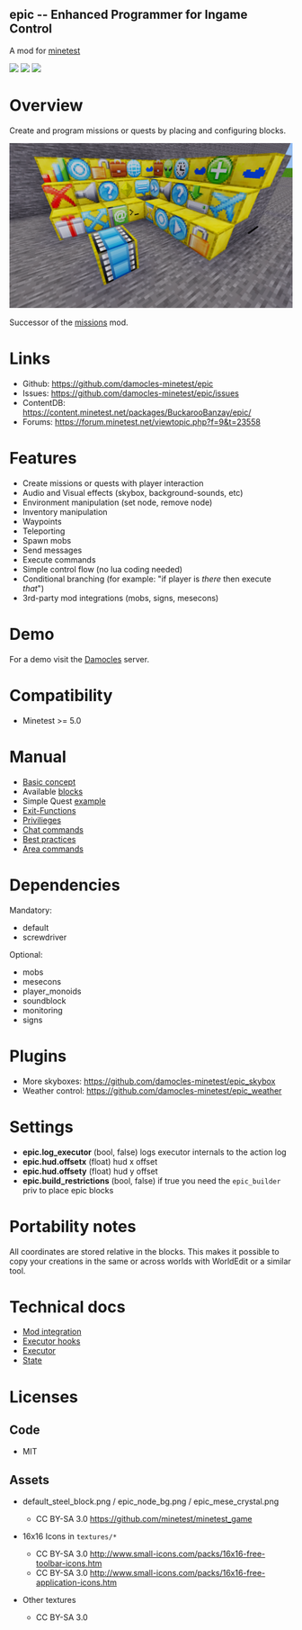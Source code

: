 
epic -- Enhanced Programmer for Ingame Control
-----------------

A mod for [minetest](http://www.minetest.net)

![](https://github.com/damocles-minetest/epic/workflows/luacheck/badge.svg)
![](https://github.com/damocles-minetest/epic/workflows/unit-test/badge.svg)
![](https://github.com/damocles-minetest/epic/workflows/integration-test/badge.svg)

# Overview

Create and program missions or quests by placing and configuring blocks.

<img src="./screenshot.png"/>

Successor of the [missions](https://github.com/thomasrudin-mt/missions) mod.

# Links

* Github: https://github.com/damocles-minetest/epic
* Issues: https://github.com/damocles-minetest/epic/issues
* ContentDB: https://content.minetest.net/packages/BuckarooBanzay/epic/
* Forums: https://forum.minetest.net/viewtopic.php?f=9&t=23558

# Features

* Create missions or quests with player interaction
* Audio and Visual effects (skybox, background-sounds, etc)
* Environment manipulation (set node, remove node)
* Inventory manipulation
* Waypoints
* Teleporting
* Spawn mobs
* Send messages
* Execute commands
* Simple control flow (no lua coding needed)
* Conditional branching (for example: "if player is *there* then execute *that*")
* 3rd-party mod integrations (mobs, signs, mesecons)

# Demo

For a demo visit the [Damocles](https://damocles.minetest.land) server.

# Compatibility

* Minetest >= 5.0

# Manual

* [Basic concept](doc/basic-concept.md)
* Available [blocks](doc/blocks.md)
* Simple Quest [example](doc/example.md)
* [Exit-Functions](doc/exit-functions.md)
* [Privilieges](doc/privs.md)
* [Chat commands](doc/chatcommands.md)
* [Best practices](doc/best-practices.md)
* [Area commands](doc/area-commands.md)

# Dependencies

Mandatory:
* default
* screwdriver

Optional:
* mobs
* mesecons
* player_monoids
* soundblock
* monitoring
* signs

# Plugins

* More skyboxes: https://github.com/damocles-minetest/epic_skybox
* Weather control: https://github.com/damocles-minetest/epic_weather

# Settings

* **epic.log_executor** (bool, false) logs executor internals to the action log
* **epic.hud.offsetx** (float) hud x offset
* **epic.hud.offsety** (float) hud y offset
* **epic.build_restrictions** (bool, false) if true you need the `epic_builder` priv to place epic blocks

# Portability notes

All coordinates are stored relative in the blocks.
This makes it possible to copy your creations in the same or across worlds with WorldEdit or a similar tool.

# Technical docs

* [Mod integration](doc/mod-integration.md)
* [Executor hooks](doc/executor_hooks.md)
* [Executor](doc/executor.md)
* [State](doc/state.md)

# Licenses

## Code

* MIT

## Assets

* default_steel_block.png / epic_node_bg.png / epic_mese_crystal.png
  * CC BY-SA 3.0 https://github.com/minetest/minetest_game

* 16x16 Icons in `textures/*`
  * CC BY-SA 3.0 http://www.small-icons.com/packs/16x16-free-toolbar-icons.htm
  * CC BY-SA 3.0 http://www.small-icons.com/packs/16x16-free-application-icons.htm

* Other textures
  * CC BY-SA 3.0
